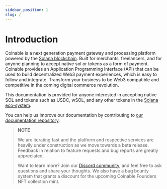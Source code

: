 ```yaml
---
sidebar_position: 1
slug: /
---
```


# Introduction

Coinable is a next generation payment gateway and processing platform powered by the [Solana blockchain](https://solana.com/). Built for merchants, freelancers, and for anyone planning to accept native sol or tokens as a form of payment. Coinable provides an Application Programming Interface (API) that can be used to build decentralized Web3 payment experiences, which is easy to follow and integrate. Transform your business to be Web3 compatible and competitive in the coming digital commerce revolution.

This documentation is provided for anyone interested in accepting native SOL and tokens such as USDC, wSOL, and any other tokens in the [Solana eco-system](https://coinmarketcap.com/view/solana-ecosystem/).

You can help us improve our documentation by contributing to [our documentation repository](https://github.com/coinable/coinable-docs).

> **NOTE**
>
> We are iterating fast and the platform and respective services are heavily under construction as we move towards a beta release.
> Feedback in relation to feature requests and bug reports are greatly appreciated.
>
> Want to learn more? Join our [Discord community](https://discord.gg/Q8XtTCCqBj), and feel free to ask questions and share your thoughts. We also have a bug bounty system that grants a discount for the upcoming Coinable Founders NFT collection mint.
